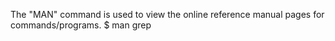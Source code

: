 The "MAN" command is used to view the online reference manual pages for commands/programs.
$ man grep